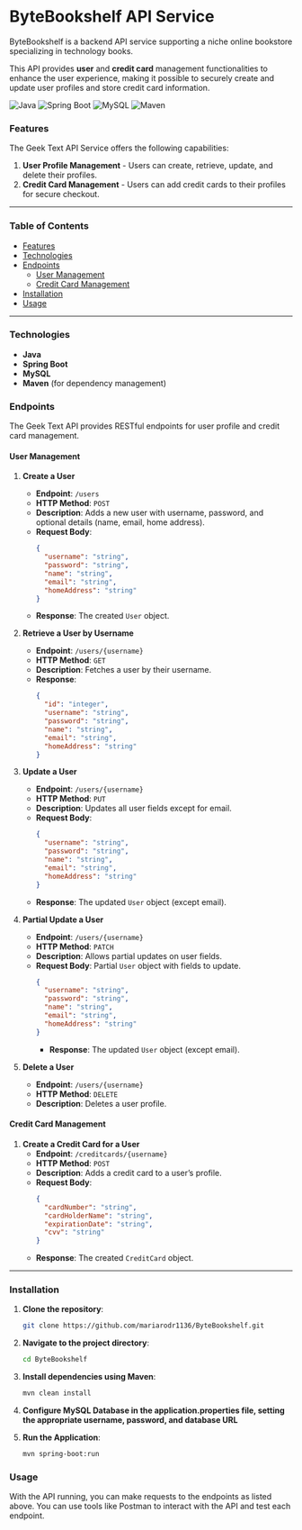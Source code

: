 # ByteBookshelf API Service

ByteBookshelf is a backend API service supporting a niche online bookstore specializing in technology books. 

This API provides **user** and **credit card** management functionalities to enhance the user experience, making it possible to securely create and update user profiles and store credit card information.

![Java](https://img.shields.io/badge/Technologies-Java-blue) ![Spring Boot](https://img.shields.io/badge/Technologies-Spring%20Boot-yellow) ![MySQL](https://img.shields.io/badge/Technologies-MySQL-orange) ![Maven](https://img.shields.io/badge/Technologies-Maven-lightgrey)


### Features

The Geek Text API Service offers the following capabilities:
1. **User Profile Management** - Users can create, retrieve, update, and delete their profiles.
2. **Credit Card Management** - Users can add credit cards to their profiles for secure checkout.

---

### Table of Contents

- [Features](#features)
- [Technologies](#technologies)
- [Endpoints](#endpoints)
    - [User Management](#user-management)
    - [Credit Card Management](#credit-card-management)
- [Installation](#installation)
- [Usage](#usage)

---

### Technologies

- **Java**
- **Spring Boot**
- **MySQL**
- **Maven** (for dependency management)

### Endpoints

The Geek Text API provides RESTful endpoints for user profile and credit card management.

#### User Management

1. **Create a User**
    - **Endpoint**: `/users`
    - **HTTP Method**: `POST`
    - **Description**: Adds a new user with username, password, and optional details (name, email, home address).
    - **Request Body**:
      ```json
      {
        "username": "string",
        "password": "string",
        "name": "string",
        "email": "string",
        "homeAddress": "string"
      }
      ```
    - **Response**: The created `User` object.

2. **Retrieve a User by Username**
    - **Endpoint**: `/users/{username}`
    - **HTTP Method**: `GET`
    - **Description**: Fetches a user by their username.
    - **Response**:
      ```json
      {
        "id": "integer",
        "username": "string",
        "password": "string",
        "name": "string",
        "email": "string",
        "homeAddress": "string"
      }
      ```

3. **Update a User**
    - **Endpoint**: `/users/{username}`
    - **HTTP Method**: `PUT`
    - **Description**: Updates all user fields except for email.
    - **Request Body**:
      ```json
      {
        "username": "string",
        "password": "string",
        "name": "string",
        "email": "string",
        "homeAddress": "string"
      }
      ```
    - **Response**: The updated `User` object (except email).

4. **Partial Update a User**
    - **Endpoint**: `/users/{username}`
    - **HTTP Method**: `PATCH`
    - **Description**: Allows partial updates on user fields.
    - **Request Body**: Partial `User` object with fields to update.
      ```json
      {
        "username": "string",
        "password": "string",
        "name": "string",
        "email": "string",
        "homeAddress": "string"
      }
      ```
      - **Response**: The updated `User` object (except email).

5. **Delete a User**
    - **Endpoint**: `/users/{username}`
    - **HTTP Method**: `DELETE`
    - **Description**: Deletes a user profile.

#### Credit Card Management

1. **Create a Credit Card for a User**
    - **Endpoint**: `/creditcards/{username}`
    - **HTTP Method**: `POST`
    - **Description**: Adds a credit card to a user’s profile.
    - **Request Body**:
      ```json
      {
        "cardNumber": "string",
        "cardHolderName": "string",
        "expirationDate": "string",
        "cvv": "string"
      }
      ```
    - **Response**: The created `CreditCard` object.

---

### Installation

1. **Clone the repository**:
   ```bash
   git clone https://github.com/mariarodr1136/ByteBookshelf.git
2. **Navigate to the project directory**:
    ```bash
   cd ByteBookshelf
3. **Install dependencies using Maven**:
    ```bash
   mvn clean install
4. **Configure MySQL Database in the application.properties file, setting the appropriate username, password, and database URL**


5. **Run the Application**:
    ```bash
   mvn spring-boot:run

### Usage
With the API running, you can make requests to the endpoints as listed above. You can use tools like Postman to interact with the API and test each endpoint.
